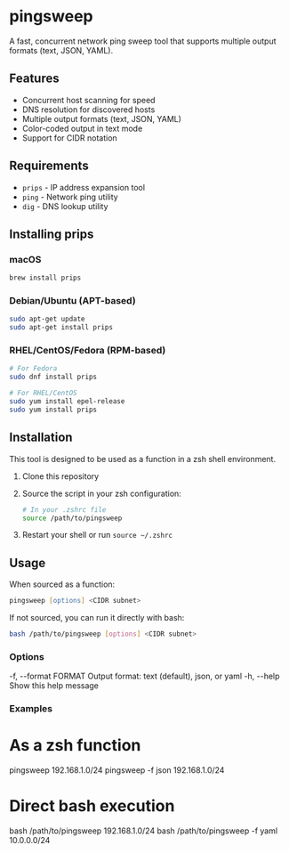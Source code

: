 # pingsweep

A fast, concurrent network ping sweep tool that supports multiple output formats (text, JSON, YAML).

## Features
- Concurrent host scanning for speed
- DNS resolution for discovered hosts
- Multiple output formats (text, JSON, YAML)
- Color-coded output in text mode
- Support for CIDR notation

## Requirements
- `prips` - IP address expansion tool
- `ping` - Network ping utility
- `dig` - DNS lookup utility

## Installing prips

### macOS

```bash
brew install prips
```

### Debian/Ubuntu (APT-based)

```bash
sudo apt-get update
sudo apt-get install prips
```

### RHEL/CentOS/Fedora (RPM-based)

```bash
# For Fedora
sudo dnf install prips

# For RHEL/CentOS
sudo yum install epel-release
sudo yum install prips
```

## Installation
This tool is designed to be used as a function in a zsh shell environment.

1. Clone this repository
2. Source the script in your zsh configuration:

   ```bash
   # In your .zshrc file
   source /path/to/pingsweep
   ```

3. Restart your shell or run `source ~/.zshrc`

## Usage

When sourced as a function:

```zsh
pingsweep [options] <CIDR subnet>
```

If not sourced, you can run it directly with bash:

```bash
bash /path/to/pingsweep [options] <CIDR subnet>
```

### Options

  -f, --format FORMAT    Output format: text (default), json, or yaml
  -h, --help            Show this help message

### Examples

# As a zsh function

  pingsweep 192.168.1.0/24
  pingsweep -f json 192.168.1.0/24
  
# Direct bash execution

  bash /path/to/pingsweep 192.168.1.0/24
  bash /path/to/pingsweep -f yaml 10.0.0.0/24
